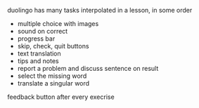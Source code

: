 
duolingo has many tasks interpolated in a lesson, in some order
- multiple choice with images
- sound on correct
- progress bar
- skip, check, quit buttons
- text translation
- tips and notes
- report a problem and discuss sentence on result
- select the missing word
- translate a singular word

feedback button after every execrise